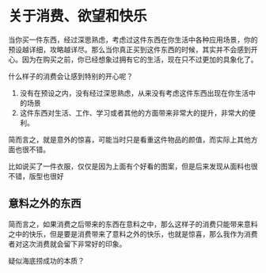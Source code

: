 # 关于消费、欲望和快乐

当你买一件东西，经过深思熟虑，考虑过这件东西在你生活中各种应用场景，你的预设越详细，攻略越详尽。那么当你真正买到这件东西的时候，其实并不会感到开心。因为在购买之前，你已经想象过拥有它的生活，现在只不过更加的具象化了。



什么样子的消费会让感到特别的开心呢？

1. 没有在预设之内，没有经过深思熟虑，从来没有考虑这件东西出现在你生活中的场景
2. 这件东西对生活、工作、学习或者其他的方面带来非常大的提升，非常大的便利。

简而言之，就是意外的惊喜，可能当时只是看重这件物品的颜值，而实际上其他方面也很不错。

比如说买了一件衣服，仅仅是因为上面有个好看的图案，但是后来发现从面料也很不错，版型也很好

## 意料之外的东西

简而言之，如果消费之后带来的东西在意料之中，那么这样子的消费只能带来意料之中的快乐，但是要是消费带来了意料之外的快乐，也就是惊喜，那么我作为消费者对这次消费就会留下非常好的印象。

疑似海底捞成功的本质？